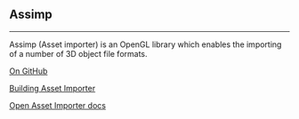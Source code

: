 ## Assimp
---
Assimp (Asset importer) is an OpenGL library which enables the importing of a number of 3D object file formats.

[On GitHub](https://github.com/assimp/assimp)

[Building Asset Importer](https://github.com/assimp/assimp/blob/master/BUILDBINARIES_EXAMPLE.bat)

[Open Asset Importer docs](https://assimp-docs.readthedocs.io/en/latest/API/API-Documentation.html)